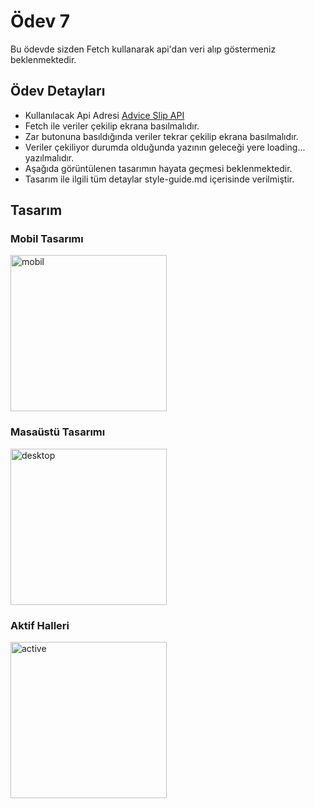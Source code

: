 # Ödev 7

Bu ödevde sizden Fetch kullanarak api'dan veri alıp göstermeniz beklenmektedir.

## Ödev Detayları
- Kullanılacak Api Adresi [Advice Slip API](https://api.adviceslip.com/advice)
- Fetch ile veriler çekilip ekrana basılmalıdır.
- Zar butonuna basıldığında veriler tekrar çekilip ekrana basılmalıdır.
- Veriler çekiliyor durumda olduğunda yazının geleceği yere loading... yazılmalıdır.
- Aşağıda görüntülenen tasarımın hayata geçmesi beklenmektedir.
- Tasarım ile ilgili tüm detaylar style-guide.md içerisinde verilmiştir.

## Tasarım
### Mobil Tasarımı
<img src='./assets/design/mobile-design.jpg' alt='mobil' height='250'>

### Masaüstü Tasarımı
<img src='./assets/design/desktop-design.jpg' alt='desktop' height='250'>

### Aktif Halleri
<img src='./assets/design/active-states.jpg' alt='active' height='250'>